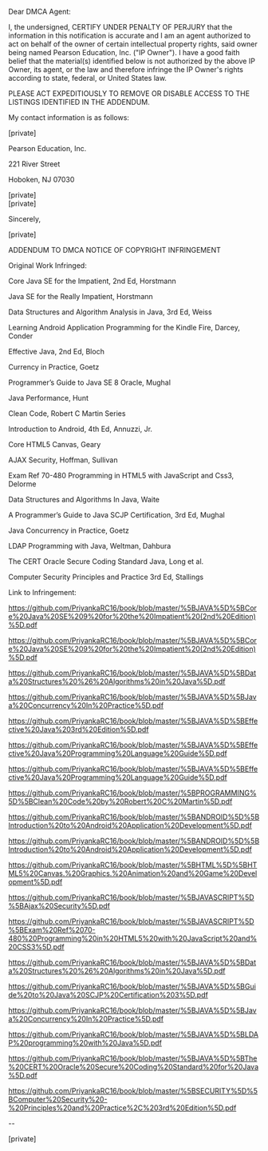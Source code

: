 Dear DMCA Agent:  
  
   
  
I, the undersigned, CERTIFY UNDER PENALTY OF PERJURY that the information in this notification is accurate and I am an agent authorized to act on behalf of the owner of certain intellectual property rights, said owner being named Pearson Education, Inc. ("IP Owner"). I have a good faith belief that the material(s) identified below is not authorized by the above IP Owner, its agent, or the law and therefore infringe the IP Owner's rights according to state, federal, or United States law.  
  
   
  
PLEASE ACT EXPEDITIOUSLY TO REMOVE OR DISABLE ACCESS TO THE LISTINGS IDENTIFIED IN THE ADDENDUM.  
  
   
  
My contact information is as follows:  
  
   
  
[private]  
  
Pearson Education, Inc.  
  
221 River Street  
  
Hoboken, NJ 07030  
  
[private]  
[private]  
   
  
Sincerely,  
  
   
  
[private]   
   
  
ADDENDUM TO DMCA NOTICE OF COPYRIGHT INFRINGEMENT  
  
   
  
Original Work Infringed:  
  
Core Java SE for the Impatient, 2nd Ed, Horstmann  
  
Java SE for the Really Impatient, Horstmann  
  
Data Structures and Algorithm Analysis in Java, 3rd Ed, Weiss  
  
Learning Android Application Programming for the Kindle Fire, Darcey, Conder  
  
Effective Java, 2nd Ed, Bloch  
  
Currency in Practice, Goetz  
  
Programmer’s Guide to Java SE 8 Oracle, Mughal  
  
Java Performance, Hunt  
  
Clean Code, Robert C Martin Series  
  
Introduction to Android, 4th Ed, Annuzzi, Jr.  
  
Core HTML5 Canvas, Geary  
  
AJAX Security, Hoffman, Sullivan  
  
Exam Ref 70-480 Programming in HTML5 with JavaScript and Css3, Delorme  
  
Data Structures and Algorithms In Java, Waite  
  
A Programmer’s Guide to Java SCJP Certification, 3rd Ed, Mughal  
  
Java Concurrency in Practice, Goetz  
  
LDAP Programming with Java, Weltman, Dahbura  
  
The CERT Oracle Secure Coding Standard Java, Long et al.  
  
Computer Security Principles and Practice 3rd Ed, Stallings  
  
   
  
Link to Infringement:  
  
   
  
https://github.com/PriyankaRC16/book/blob/master/%5BJAVA%5D%5BCore%20Java%20SE%209%20for%20the%20Impatient%20(2nd%20Edition)%5D.pdf  
  
https://github.com/PriyankaRC16/book/blob/master/%5BJAVA%5D%5BCore%20Java%20SE%209%20for%20the%20Impatient%20(2nd%20Edition)%5D.pdf  
  
https://github.com/PriyankaRC16/book/blob/master/%5BJAVA%5D%5BData%20Structures%20%26%20Algorithms%20in%20Java%5D.pdf  
  
https://github.com/PriyankaRC16/book/blob/master/%5BJAVA%5D%5BJava%20Concurrency%20In%20Practice%5D.pdf  
  
https://github.com/PriyankaRC16/book/blob/master/%5BJAVA%5D%5BEffective%20Java%203rd%20Edition%5D.pdf  
  
https://github.com/PriyankaRC16/book/blob/master/%5BJAVA%5D%5BEffective%20Java%20Programming%20Language%20Guide%5D.pdf  
  
https://github.com/PriyankaRC16/book/blob/master/%5BJAVA%5D%5BEffective%20Java%20Programming%20Language%20Guide%5D.pdf  
  
https://github.com/PriyankaRC16/book/blob/master/%5BPROGRAMMING%5D%5BClean%20Code%20by%20Robert%20C%20Martin%5D.pdf  
  
https://github.com/PriyankaRC16/book/blob/master/%5BANDROID%5D%5BIntroduction%20to%20Android%20Application%20Development%5D.pdf  
  
https://github.com/PriyankaRC16/book/blob/master/%5BANDROID%5D%5BIntroduction%20to%20Android%20Application%20Development%5D.pdf  
  
https://github.com/PriyankaRC16/book/blob/master/%5BHTML%5D%5BHTML5%20Canvas.%20Graphics.%20Animation%20and%20Game%20Development%5D.pdf  
  
https://github.com/PriyankaRC16/book/blob/master/%5BJAVASCRIPT%5D%5BAjax%20Security%5D.pdf  
  
https://github.com/PriyankaRC16/book/blob/master/%5BJAVASCRIPT%5D%5BExam%20Ref%2070-480%20Programming%20in%20HTML5%20with%20JavaScript%20and%20CSS3%5D.pdf  
  
https://github.com/PriyankaRC16/book/blob/master/%5BJAVA%5D%5BData%20Structures%20%26%20Algorithms%20in%20Java%5D.pdf  
  
https://github.com/PriyankaRC16/book/blob/master/%5BJAVA%5D%5BGuide%20to%20Java%20SCJP%20Certification%203%5D.pdf  
  
https://github.com/PriyankaRC16/book/blob/master/%5BJAVA%5D%5BJava%20Concurrency%20In%20Practice%5D.pdf  
  
https://github.com/PriyankaRC16/book/blob/master/%5BJAVA%5D%5BLDAP%20programming%20with%20Java%5D.pdf  
  
https://github.com/PriyankaRC16/book/blob/master/%5BJAVA%5D%5BThe%20CERT%20Oracle%20Secure%20Coding%20Standard%20for%20Java%5D.pdf  
  
https://github.com/PriyankaRC16/book/blob/master/%5BSECURITY%5D%5BComputer%20Security%20-%20Principles%20and%20Practice%2C%203rd%20Edition%5D.pdf  
  
   
  
--  
  
   
  
[private]  

